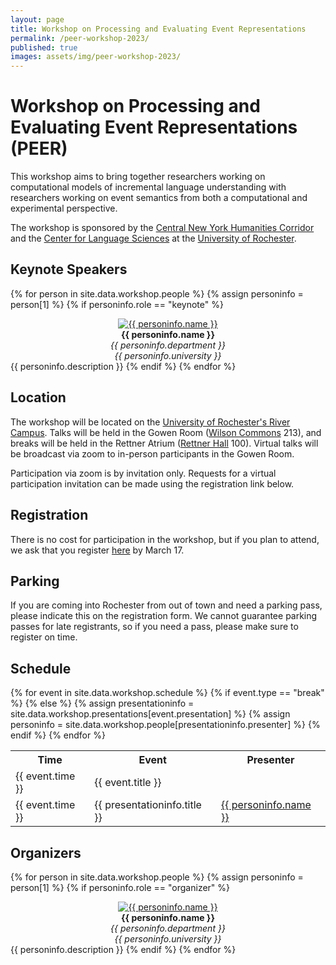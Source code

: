 ```yaml
---
layout: page
title: Workshop on Processing and Evaluating Event Representations
permalink: /peer-workshop-2023/
published: true
images: assets/img/peer-workshop-2023/
---
```


# Workshop on Processing and Evaluating Event Representations (PEER)

This workshop aims to bring together researchers working on computational models of incremental language understanding with researchers working on event semantics from both a computational and experimental perspective.

The workshop is sponsored by the [Central New York Humanities Corridor](https://www.cnycorridor.net/) and the [Center for Language Sciences](https://www.sas.rochester.edu/cls/) at the [University of Rochester](https://rochester.edu/).

## Keynote Speakers

{% for person in site.data.workshop.people %}
{% assign personinfo = person[1] %}
{% if personinfo.role == "keynote" %}
<center>
<a href="{{ personinfo.website }}"><img class="people" alt="{{ personinfo.name }}" src="{{ page.images | relative_url }}{{ personinfo.image }}" srcset="{{ page.images | relative_url }}{{ personinfo.image }}" /></a>
</center>  
<center><b>{{ personinfo.name }}</b></center>
<center><i>{{ personinfo.department }}</i></center>
<center><i>{{ personinfo.university }}</i></center>
{{ personinfo.description }}
{% endif %}    
{% endfor %}

## Location

The workshop will be located on the [University of Rochester's River Campus](https://goo.gl/maps/Ghb8wfrDARG9a3Ki9). Talks will be held in the Gowen Room ([Wilson Commons](https://goo.gl/maps/PTRsbx2HyfSnUhB27) 213), and breaks will be held in the Rettner Atrium ([Rettner Hall](https://goo.gl/maps/LDBokBW2nXk1hb8c6) 100). Virtual talks will be broadcast via zoom to in-person participants in the Gowen Room. 

Participation via zoom is by invitation only. Requests for a virtual participation invitation can be made using the registration link below.  

## Registration

There is no cost for participation in the workshop, but if you plan to attend, we ask that you register [here](https://docs.google.com/forms/d/e/1FAIpQLScde5i8BmCDhub5ONyOjT7KUNw0NrOPb66tNtGTyWEjGFN6Gw/viewform?usp=sf_link) by March 17. 

## Parking

If you are coming into Rochester from out of town and need a parking pass, please indicate this on the registration form. We cannot guarantee parking passes for late registrants, so if you need a pass, please make sure to register on time.

## Schedule

<table>
<tr>
<th>Time</th>
<th>Event</th>
<th>Presenter</th>
</tr>
{% for event in site.data.workshop.schedule %}
{% if event.type == "break" %}
<tr>
    <td>{{ event.time }}</td>
    <td>{{ event.title }}</td>
    <td></td>
</tr>
{% else %}
{% assign presentationinfo = site.data.workshop.presentations[event.presentation] %}
{% assign personinfo = site.data.workshop.people[presentationinfo.presenter] %}

<tr>
    <td>{{ event.time }}</td>
    <td>{{ presentationinfo.title }}</td>
    <td><a href="{{ personinfo.website }}">{{ personinfo.name }}</a></td>
</tr>
{% endif %}
{% endfor %}
</table>

## Organizers

{% for person in site.data.workshop.people %}
{% assign personinfo = person[1] %}
{% if personinfo.role == "organizer" %}
<center>
<a href="{{ personinfo.website }}"><img class="people" alt="{{ personinfo.name }}" src="{{ page.images | relative_url }}{{ personinfo.image }}" srcset="{{ page.images | relative_url }}{{ personinfo.image }}" /></a>
</center>  
<center><b>{{ personinfo.name }}</b></center>
<center><i>{{ personinfo.department }}</i></center>
<center><i>{{ personinfo.university }}</i></center>
{{ personinfo.description }}
{% endif %}    
{% endfor %}